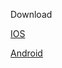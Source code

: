Download

[IOS](https://itunes.apple.com/cn/app/掌控/id1361527756?ls=1&mt=8)

[Android](https://fir.im/iron)
